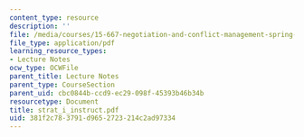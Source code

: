 ```yaml
---
content_type: resource
description: ''
file: /media/courses/15-667-negotiation-and-conflict-management-spring-2001/381f2c783791d9652723214c2ad97334_strat_i_instruct.pdf
file_type: application/pdf
learning_resource_types:
- Lecture Notes
ocw_type: OCWFile
parent_title: Lecture Notes
parent_type: CourseSection
parent_uid: cbc0844b-ccd9-ec29-098f-45393b46b34b
resourcetype: Document
title: strat_i_instruct.pdf
uid: 381f2c78-3791-d965-2723-214c2ad97334
---
```

